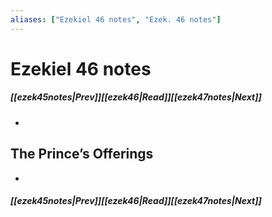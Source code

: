 ```yaml
---
aliases: ["Ezekiel 46 notes", "Ezek. 46 notes"]
---
```

# Ezekiel 46 notes
##### <span class=arrow-left></span>[[ezek45notes|Prev]]<span class=navigation-separator></span>[[ezek46|Read]]<span class=navigation-separator></span>[[ezek47notes|Next]]<span class=arrow-right></span>
- 
## The Prince’s Offerings
- 
##### <span class=arrow-left></span>[[ezek45notes|Prev]]<span class=navigation-separator></span>[[ezek46|Read]]<span class=navigation-separator></span>[[ezek47notes|Next]]<span class=arrow-right></span>